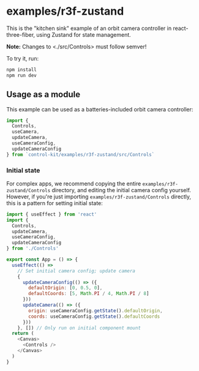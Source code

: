 # examples/r3f-zustand

This is the "kitchen sink" example of an orbit camera controller in react-three-fiber, using Zustand for state management.

**Note:** Changes to <./src/Controls> must follow semver!

To try it, run:

```sh
npm install
npm run dev
```

## Usage as a module

This example can be used as a batteries-included orbit camera controller:

```js
import {
  Controls,
  useCamera,
  updateCamera,
  useCameraConfig,
  updateCameraConfig
} from `control-kit/examples/r3f-zustand/src/Controls`
```

### Initial state

For complex apps, we recommend copying the entire `examples/r3f-zustand/Controls` directory, and editing the initial camera config yourself.
However, if you're just importing `examples/r3f-zustand/Controls` directly, this is a pattern for setting initial state:

```js
import { useEffect } from 'react'
import {
  Controls,
  updateCamera,
  useCameraConfig,
  updateCameraConfig
} from './Controls'

export const App = () => {
  useEffect(() =>
    // Set initial camera config; update camera
    {
      updateCameraConfig(() => ({
        defaultOrigin: [0, 0.5, 0],
        defaultCoords: [5, Math.PI / 4, Math.PI / 8]
      }))
      updateCamera(() => ({
        origin: useCameraConfig.getState().defaultOrigin,
        coords: useCameraConfig.getState().defaultCoords
      }))
    }, []) // Only run on initial component mount
  return (
    <Canvas>
      <Controls />
    </Canvas>
  )
}
```
